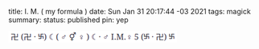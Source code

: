 title: I. M. ( my formula )
date: Sun Jan 31 20:17:44 -03 2021 
tags: magick
summary: 
status: published
pin: yep

![I.M. C.O.I.T.U.S](images/iacchus-mercurius-formula-coitus.png)
